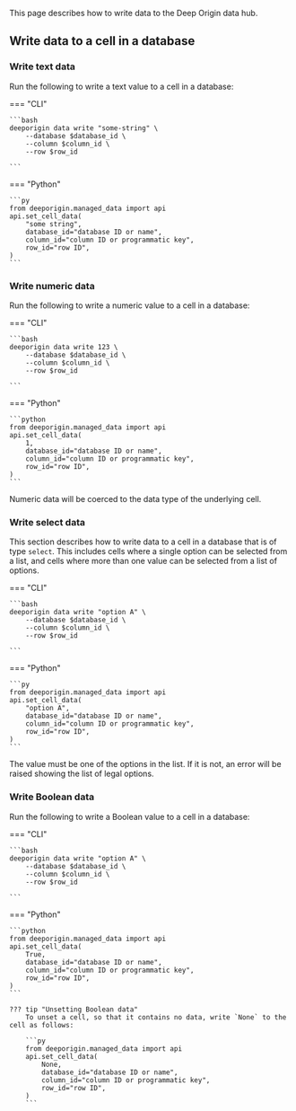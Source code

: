 This page describes how to write data to the Deep Origin data hub.

## Write data to a cell in a database

### Write text data

Run the following to write a text value to a cell in a database:

=== "CLI"

    ```bash
    deeporigin data write "some-string" \
        --database $database_id \
        --column $column_id \
        --row $row_id

    ```

=== "Python"

    ```py
    from deeporigin.managed_data import api
    api.set_cell_data(
        "some string",
        database_id="database ID or name",
        column_id="column ID or programmatic key",
        row_id="row ID",
    )
    ```

### Write numeric data

Run the following to write a numeric value to a cell in a database:

=== "CLI"

    ```bash
    deeporigin data write 123 \
        --database $database_id \
        --column $column_id \
        --row $row_id

    ```

=== "Python"

    ```python
    from deeporigin.managed_data import api
    api.set_cell_data(
        1,
        database_id="database ID or name",
        column_id="column ID or programmatic key",
        row_id="row ID",
    )
    ```

Numeric data will be coerced to the data type of the underlying cell.

### Write select data

This section describes how to write data to a cell in a database that is of type `select`. This includes cells where a single option can be selected from a list, and cells where more than one value can be selected from a list of options.

=== "CLI"

    ```bash
    deeporigin data write "option A" \
        --database $database_id \
        --column $column_id \
        --row $row_id

    ```

=== "Python"

    ```py
    from deeporigin.managed_data import api
    api.set_cell_data(
        "option A",
        database_id="database ID or name",
        column_id="column ID or programmatic key",
        row_id="row ID",
    )
    ```

The value must be one of the options in the list. If it is not, an error will be raised showing the list of legal options.

### Write Boolean data

Run the following to write a Boolean value to a cell in a database:

=== "CLI"

    ```bash
    deeporigin data write "option A" \
        --database $database_id \
        --column $column_id \
        --row $row_id

    ```

=== "Python"

    ```python
    from deeporigin.managed_data import api
    api.set_cell_data(
        True,
        database_id="database ID or name",
        column_id="column ID or programmatic key",
        row_id="row ID",
    )
    ```

    ??? tip "Unsetting Boolean data"
        To unset a cell, so that it contains no data, write `None` to the cell as follows: 

        ```py
        from deeporigin.managed_data import api
        api.set_cell_data(
            None,
            database_id="database ID or name",
            column_id="column ID or programmatic key",
            row_id="row ID",
        )
        ```
